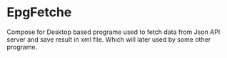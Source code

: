 # EpgFetche

<p1>Compose for Desktop based programe used to fetch data from Json API server and save result in xml file. Which will later used by some other programe.</p1>
